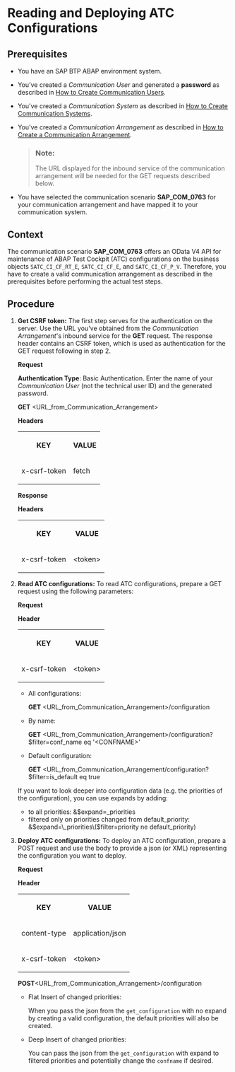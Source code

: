 <!-- loio657285a09f7148d894c27bb8e17827cf -->

# Reading and Deploying ATC Configurations



<a name="loio657285a09f7148d894c27bb8e17827cf__prereq_ign_rdy_clb"/>

## Prerequisites

-   You have an SAP BTP ABAP environment system.

-   You’ve created a *Communication User* and generated a **password** as described in [How to Create Communication Users](../50-administration-and-ops/how-to-create-communication-users-0377ade.md).

-   You’ve created a *Communication System* as described in [How to Create Communication Systems](https://help.sap.com/docs/btp/sap-business-technology-platform/how-to-create-communication-systems?version=Cloud).
-   You’ve created a *Communication Arrangement* as described in [How to Create a Communication Arrangement](../50-administration-and-ops/how-to-create-a-communication-arrangement-a0771f6.md).

    > ### Note:  
    > The URL displayed for the inbound service of the communication arrangement will be needed for the GET requests described below.

-   You have selected the communication scenario **SAP\_COM\_0763** for your communication arrangement and have mapped it to your communication system.



## Context

The communication scenario **SAP\_COM\_0763** offers an OData V4 API for maintenance of ABAP Test Cockpit \(ATC\) configurations on the business objects `SATC_CI_CF_RT_E`, `SATC_CI_CF_E`, and `SATC_CI_CF_P_V`. Therefore, you have to create a valid communication arrangement as described in the prerequisites before performing the actual test steps.



## Procedure

1.  **Get CSRF token:** The first step serves for the authentication on the server. Use the URL you've obtained from the *Communication Arrangement*'s inbound service for the **GET** request. The response header contains an CSRF token, which is used as authentication for the GET request following in step 2.

    **Request**

    **Authentication Type**: Basic Authentication. Enter the name of your *Communication User* \(not the technical user ID\) and the generated password.

    **GET** <URL\_from\_Communication\_Arrangement\>

    **Headers**


    <table>
    <tr>
    <th valign="top">

    KEY


    
    </th>
    <th valign="top">

    VALUE


    
    </th>
    </tr>
    <tr>
    <td valign="top">

    x-csrf-token


    
    </td>
    <td valign="top">

    fetch


    
    </td>
    </tr>
    </table>
    
    **Response**

    **Headers**


    <table>
    <tr>
    <th valign="top">

    KEY


    
    </th>
    <th valign="top">

    VALUE


    
    </th>
    </tr>
    <tr>
    <td valign="top">

    x-csrf-token


    
    </td>
    <td valign="top">

    <token\>


    
    </td>
    </tr>
    </table>
    
2.  **Read ATC configurations:** To read ATC configurations, prepare a GET request using the following parameters:

    **Request**

    **Header**


    <table>
    <tr>
    <th valign="top">

    KEY


    
    </th>
    <th valign="top">

    VALUE


    
    </th>
    </tr>
    <tr>
    <td valign="top">

    x-csrf-token


    
    </td>
    <td valign="top">

    <token\>


    
    </td>
    </tr>
    </table>
    
    -   All configurations:

        **GET** <URL\_from\_Communication\_Arrangement\>/configuration

    -   By name:

        **GET** <URL\_from\_Communication\_Arrangement\>/configuration?$filter=conf\_name eq '<CONFNAME\>'

    -   Default configuration:

        **GET** <URL\_from\_Communication\_Arrangement/configuration?$filter=is\_default eq true


    If you want to look deeper into configuration data \(e.g. the priorities of the configuration\), you can use expands by adding:

    -   to all priorities: &$expand=\_priorities
    -   filtered only on priorities changed from default\_priority: &$expand=\_priorities\($filter=priority ne default\_priority\)

3.  **Deploy ATC configurations:** To deploy an ATC configuration, prepare a POST request and use the body to provide a json \(or XML\) representing the configuration you want to deploy.

    **Request**

    **Header**


    <table>
    <tr>
    <th valign="top">

    KEY


    
    </th>
    <th valign="top">

    VALUE


    
    </th>
    </tr>
    <tr>
    <td valign="top">

    content-type


    
    </td>
    <td valign="top">

    application/json


    
    </td>
    </tr>
    <tr>
    <td valign="top">

    x-csrf-token


    
    </td>
    <td valign="top">

    <token\>


    
    </td>
    </tr>
    </table>
    
    **POST**<URL\_from\_Communication\_Arrangement\>/configuration

    -   Flat Insert of changed priorities:

        When you pass the json from the `get_configuration` with no expand by creating a valid configuration, the default priorities will also be created.

    -   Deep Insert of changed priorities:

        You can pass the json from the `get_configuration` with expand to filtered priorities and potentially change the `confname` if desired.



